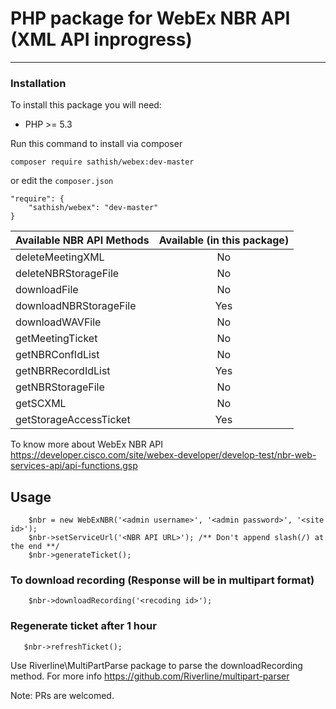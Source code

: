 # PHP package for WebEx NBR API (XML API inprogress)
----------------------------------------------------

### Installation

To install this package you will need:

 - PHP >= 5.3

Run this command to install via composer

```
composer require sathish/webex:dev-master
```

or edit the `composer.json` 

```
"require": {
    "sathish/webex": "dev-master"
}
```
| Available NBR API Methods | Available (in this package) |
| --------------------------|:---------------------------:|
| deleteMeetingXML          |  No                         |
| deleteNBRStorageFile      |  No                         |
| downloadFile              |  No                         | 
| downloadNBRStorageFile    |  Yes                        | 
| downloadWAVFile           |  No                         | 
| getMeetingTicket          |  No                         | 
| getNBRConfIdList          |  No                         | 
| getNBRRecordIdList        |  Yes                        | 
| getNBRStorageFile         |  No                         | 
| getSCXML                  |  No                         | 
| getStorageAccessTicket    |  Yes                        | 

To know more about WebEx NBR API https://developer.cisco.com/site/webex-developer/develop-test/nbr-web-services-api/api-functions.gsp

## Usage

```
    $nbr = new WebExNBR('<admin username>', '<admin password>', '<site id>');
    $nbr->setServiceUrl('<NBR API URL>'); /** Don't append slash(/) at the end **/
    $nbr->generateTicket();
```    
### To download recording (Response will be in multipart format)

```
    $nbr->downloadRecording('<recoding id>');
```
### Regenerate ticket after 1 hour
 
```
   $nbr->refreshTicket();
```

Use Riverline\MultiPartParse package to parse the downloadRecording method. For more info https://github.com/Riverline/multipart-parser

Note: PRs are welcomed.
